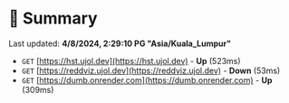 # 📖 Summary
Last updated: **4/8/2024, 2:29:10 PG "Asia/Kuala_Lumpur"**

- `GET` [https://hst.ujol.dev](https://hst.ujol.dev) - **Up** (523ms)
- `GET` [https://reddviz.ujol.dev](https://reddviz.ujol.dev) - **Down** (53ms)
- `GET` [https://dumb.onrender.com](https://dumb.onrender.com) - **Up** (309ms)
